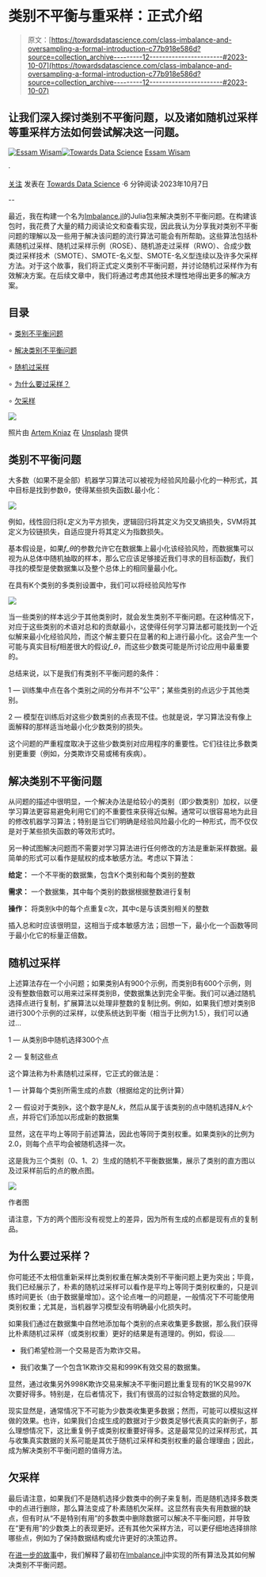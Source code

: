 # 类别不平衡与重采样：正式介绍

> 原文：[https://towardsdatascience.com/class-imbalance-and-oversampling-a-formal-introduction-c77b918e586d?source=collection_archive---------12-----------------------#2023-10-07](https://towardsdatascience.com/class-imbalance-and-oversampling-a-formal-introduction-c77b918e586d?source=collection_archive---------12-----------------------#2023-10-07)

## 让我们深入探讨类别不平衡问题，以及诸如随机过采样等重采样方法如何尝试解决这一问题。

[](https://essamwissam.medium.com/?source=post_page-----c77b918e586d--------------------------------)[![Essam Wisam](../Images/6320ce88ba2e5d56d70ce3e0f97ceb1d.png)](https://essamwissam.medium.com/?source=post_page-----c77b918e586d--------------------------------)[](https://towardsdatascience.com/?source=post_page-----c77b918e586d--------------------------------)[![Towards Data Science](../Images/a6ff2676ffcc0c7aad8aaf1d79379785.png)](https://towardsdatascience.com/?source=post_page-----c77b918e586d--------------------------------) [Essam Wisam](https://essamwissam.medium.com/?source=post_page-----c77b918e586d--------------------------------)

·

[关注](https://medium.com/m/signin?actionUrl=https%3A%2F%2Fmedium.com%2F_%2Fsubscribe%2Fuser%2Fccb82b9f3b87&operation=register&redirect=https%3A%2F%2Ftowardsdatascience.com%2Fclass-imbalance-and-oversampling-a-formal-introduction-c77b918e586d&user=Essam+Wisam&userId=ccb82b9f3b87&source=post_page-ccb82b9f3b87----c77b918e586d---------------------post_header-----------) 发表在 [Towards Data Science](https://towardsdatascience.com/?source=post_page-----c77b918e586d--------------------------------) ·6 分钟阅读·2023年10月7日[](https://medium.com/m/signin?actionUrl=https%3A%2F%2Fmedium.com%2F_%2Fvote%2Ftowards-data-science%2Fc77b918e586d&operation=register&redirect=https%3A%2F%2Ftowardsdatascience.com%2Fclass-imbalance-and-oversampling-a-formal-introduction-c77b918e586d&user=Essam+Wisam&userId=ccb82b9f3b87&source=-----c77b918e586d---------------------clap_footer-----------)

--

[](https://medium.com/m/signin?actionUrl=https%3A%2F%2Fmedium.com%2F_%2Fbookmark%2Fp%2Fc77b918e586d&operation=register&redirect=https%3A%2F%2Ftowardsdatascience.com%2Fclass-imbalance-and-oversampling-a-formal-introduction-c77b918e586d&source=-----c77b918e586d---------------------bookmark_footer-----------)

最近，我在构建一个名为[Imbalance.jl](https://github.com/JuliaAI/Imbalance.jl)的Julia包来解决类别不平衡问题。在构建该包时，我花费了大量的精力阅读论文和查看实现，因此我认为分享我对类别不平衡问题的理解以及一些用于解决该问题的流行算法可能会有所帮助。这些算法包括朴素随机过采样、随机过采样示例（ROSE）、随机游走过采样（RWO）、合成少数类过采样技术（SMOTE）、SMOTE-名义型、SMOTE-名义型连续以及许多欠采样方法。对于这个故事，我们将正式定义类别不平衡问题，并讨论随机过采样作为有效解决方案。在后续文章中，我们将通过考虑其他技术理性地得出更多的解决方案。

## 目录

∘ [类别不平衡问题](#c801)

∘ [解决类别不平衡问题](#425a)

∘ [随机过采样](#bac7)

∘ [为什么要过采样？](#fa3c)

∘ [欠采样](#8ebe)

![](../Images/f6e5f9e8d6f67dd7bb40b63d875b143a.png)

照片由 [Artem Kniaz](https://unsplash.com/@artem_kniaz?utm_source=medium&utm_medium=referral) 在 [Unsplash](https://unsplash.com/?utm_source=medium&utm_medium=referral) 提供

## 类别不平衡问题

大多数（如果不是全部）机器学习算法可以被视为经验风险最小化的一种形式，其中目标是找到参数θ，使得某些损失函数*L*最小化：

![](../Images/d0d8a2bc15d20e758f02c4b1d36946b4.png)

例如，线性回归将*L*定义为平方损失，逻辑回归将其定义为交叉熵损失，SVM将其定义为铰链损失，自适应提升将其定义为指数损失。

基本假设是，如果*f_θ*的参数允许它在数据集上最小化该经验风险，而数据集可以视为从总体中随机抽取的样本，那么它应该足够接近我们寻求的目标函数*f*，我们寻找的模型是使数据集以及整个总体上的相同量最小化。

在具有K个类别的多类别设置中，我们可以将经验风险写作

![](../Images/3d4322a630bee958b0694cf37dd3e735.png)

当一些类别的样本远少于其他类别时，就会发生类别不平衡问题。在这种情况下，对应于这些类别的术语对总和的贡献最小，这使得任何学习算法都可能找到一个近似解来最小化经验风险，而这个解主要只在显著的和上进行最小化。这会产生一个可能与真实目标*f*相差很大的假设*f_θ*，而这些少数类可能是所讨论应用中最重要的。

总结来说，以下是我们有类别不平衡问题的条件：

1 — 训练集中点在各个类别之间的分布并不“公平”；某些类别的点远少于其他类别。

2 — 模型在训练后对这些少数类别的点表现不佳。也就是说，学习算法没有像上面解释的那样适当地最小化少数类别的损失。

这个问题的严重程度取决于这些少数类别对应用程序的重要性。它们往往比多数类别更重要（例如，分类欺诈交易或稀有疾病）。

## 解决类别不平衡问题

从问题的描述中很明显，一个解决办法是给较小的类别（即少数类别）加权，以便学习算法更容易避免利用它们的不重要性来获得近似解。通常可以很容易地为此目的修改机器学习算法；特别是当它们明确是经验风险最小化的一种形式，而不仅仅是对于某些损失函数的等效形式时。

另一种试图解决问题而不需要对学习算法进行任何修改的方法是重新采样数据。最简单的形式可以看作是赋权的成本敏感方法。考虑以下算法：

**给定：** 一个不平衡的数据集，包含K个类别和每个类别的整数

**需求：** 一个数据集，其中每个类别的数据根据整数进行复制

**操作：** 将类别k中的每个点重复c次，其中c是与该类别相关的整数

插入总和时应该很明显，这相当于成本敏感方法；回想一下，最小化一个函数等同于最小化它的标量正倍数。

## 随机过采样

上述算法存在一个小问题；如果类别A有900个示例，而类别B有600个示例，则没有整数倍数可以用来过采样类别B，使数据集达到完全平衡。我们可以通过随机选择点进行复制，扩展算法以处理非整数的复制比例。例如，如果我们想对类别B进行300个示例的过采样，以使系统达到平衡（相当于比例为1.5），我们可以通过...

1 — 从类别B中随机选择300个点

2 — 复制这些点

这个算法称为朴素随机过采样，它正式的做法是：

1 — 计算每个类别所需生成的点数（根据给定的比例计算）

2 — 假设对于类别k，这个数字是*N_k*，然后从属于该类别的点中随机选择*N_k*个点，并将它们添加以形成新的数据集

显然，这在平均上等同于前述算法，因此也等同于类别权重。如果类别k的比例为2.0，则每个点平均会被随机选择一次。

这是我为三个类别（0、1、2）生成的随机不平衡数据集，展示了类别的直方图以及过采样前后的点的散点图。

![](../Images/1e64ac6158a9431b3104391846e8de6d.png)

作者图

请注意，下方的两个图形没有视觉上的差异，因为所有生成的点都是现有点的复制品。

## 为什么要过采样？

你可能还不太相信重新采样比类别权重在解决类别不平衡问题上更为突出；毕竟，我们已经展示了，朴素的随机过采样可以看作是平均上等同于类别权重的，只是训练时间更长（由于数据量增加）。这个论点唯一的问题是，一般情况下不可能使用类别权重；尤其是，当机器学习模型没有明确最小化损失时。

如果我们通过在数据集中自然地添加每个类别的点来收集更多数据，那么我们获得比朴素随机过采样（或类别权重）更好的结果是有道理的。例如，假设……

+   我们希望检测一个交易是否为欺诈交易。

+   我们收集了一个包含1K欺诈交易和999K有效交易的数据集。

显然，通过收集另外998K欺诈交易来解决不平衡问题比重复现有的1K交易997K次要好得多。特别是，在后者情况下，我们有很高的过拟合特定数据的风险。

现实显然是，通常情况下不可能为少数类收集更多数据；然而，可能可以模拟这样做的效果。也许，如果我们合成生成的数据对于少数类足够代表真实的新例子，那么理想情况下，这比重复例子或类别权重要好得多。这是最常见的过采样形式，其与收集真实数据的关系可能是其优于随机过采样和类别权重的最合理理由；因此，成为解决类别不平衡问题的值得方法。

## 欠采样

最后请注意，如果我们不是随机选择少数类中的例子来复制，而是随机选择多数类中的点进行删除，那么算法变成了朴素随机欠采样。这显然有丧失有用数据的缺点，但有时从“不是特别有用”的多数类中删除数据可以解决不平衡问题，并导致在“更有用”的少数类上的表现更好。还有其他欠采样方法，可以更仔细地选择排除哪些点，例如为了保持数据结构或允许更好的决策边界。

在[进一步的故事](https://medium.com/towards-data-science/class-imbalance-from-random-oversampling-to-rose-517e06d7a9b)中，我们解释了最初在[Imbalance.jl](https://github.com/JuliaAI/Imbalance.jl)中实现的所有算法及其如何解决类别不平衡问题。
